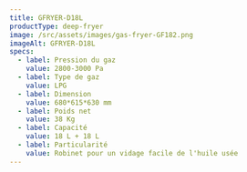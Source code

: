 ```yaml
---
title: GFRYER-D18L
productType: deep-fryer
image: /src/assets/images/gas-fryer-GF182.png
imageAlt: GFRYER-D18L
specs:
  - label: Pression du gaz
    value: 2800-3000 Pa
  - label: Type de gaz
    value: LPG
  - label: Dimension
    value: 680*615*630 mm
  - label: Poids net
    value: 38 Kg
  - label: Capacité
    value: 18 L + 18 L
  - label: Particularité
    value: Robinet pour un vidage facile de l'huile usée
---
```

